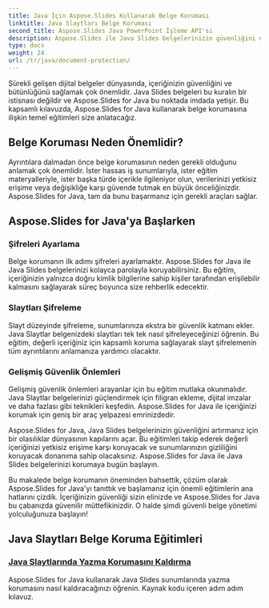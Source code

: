 ```yaml
---
title: Java İçin Aspose.Slides Kullanarak Belge Koruması
linktitle: Java Slaytları Belge Koruması
second_title: Aspose.Slides Java PowerPoint İşleme API'si
description: Aspose.Slides ile Java Slides belgelerinizin güvenliğini nasıl artıracağınızı öğrenin. Belge korumasına yönelik adım adım eğitimleri keşfedin.
type: docs
weight: 24
url: /tr/java/document-protection/
---
```

Sürekli gelişen dijital belgeler dünyasında, içeriğinizin güvenliğini ve bütünlüğünü sağlamak çok önemlidir. Java Slides belgeleri bu kuralın bir istisnası değildir ve Aspose.Slides for Java bu noktada imdada yetişir. Bu kapsamlı kılavuzda, Aspose.Slides for Java kullanarak belge korumasına ilişkin temel eğitimleri size anlatacağız.

## Belge Koruması Neden Önemlidir?

Ayrıntılara dalmadan önce belge korumasının neden gerekli olduğunu anlamak çok önemlidir. İster hassas iş sunumlarıyla, ister eğitim materyalleriyle, ister başka türde içerikle ilgileniyor olun, verilerinizi yetkisiz erişime veya değişikliğe karşı güvende tutmak en büyük önceliğinizdir. Aspose.Slides for Java, tam da bunu başarmanız için gerekli araçları sağlar.

## Aspose.Slides for Java'ya Başlarken

### Şifreleri Ayarlama

Belge korumanın ilk adımı şifreleri ayarlamaktır. Aspose.Slides for Java ile Java Slides belgelerinizi kolayca parolayla koruyabilirsiniz. Bu eğitim, içeriğinizin yalnızca doğru kimlik bilgilerine sahip kişiler tarafından erişilebilir kalmasını sağlayarak süreç boyunca size rehberlik edecektir.

### Slaytları Şifreleme

Slayt düzeyinde şifreleme, sunumlarınıza ekstra bir güvenlik katmanı ekler. Java Slaytlar belgenizdeki slaytları tek tek nasıl şifreleyeceğinizi öğrenin. Bu eğitim, değerli içeriğiniz için kapsamlı koruma sağlayarak slayt şifrelemenin tüm ayrıntılarını anlamanıza yardımcı olacaktır.

###  Gelişmiş Güvenlik Önlemleri

Gelişmiş güvenlik önlemleri arayanlar için bu eğitim mutlaka okunmalıdır. Java Slaytlar belgelerinizi güçlendirmek için filigran ekleme, dijital imzalar ve daha fazlası gibi teknikleri keşfedin. Aspose.Slides for Java ile içeriğinizi korumak için geniş bir araç yelpazesi emrinizdedir.

Aspose.Slides for Java, Java Slides belgelerinizin güvenliğini artırmanız için bir olasılıklar dünyasının kapılarını açar. Bu eğitimleri takip ederek değerli içeriğinizi yetkisiz erişime karşı koruyacak ve sunumlarınızın gizliliğini koruyacak donanıma sahip olacaksınız. Aspose.Slides for Java ile Java Slides belgelerinizi korumaya bugün başlayın.

Bu makalede belge korumanın öneminden bahsettik, çözüm olarak Aspose.Slides for Java'yı tanıttık ve başlamanız için önemli eğitimlerin ana hatlarını çizdik. İçeriğinizin güvenliği sizin elinizde ve Aspose.Slides for Java bu çabanızda güvenilir müttefikinizdir. O halde şimdi güvenli belge yönetimi yolculuğunuza başlayın!

## Java Slaytları Belge Koruma Eğitimleri
### [Java Slaytlarında Yazma Korumasını Kaldırma](./remove-write-protection-in-java-slides/)
Aspose.Slides for Java kullanarak Java Slides sunumlarında yazma korumasını nasıl kaldıracağınızı öğrenin. Kaynak kodu içeren adım adım kılavuz.